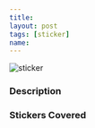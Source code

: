 ```yaml
---
title:
layout: post
tags: [sticker]
name:
---
```


![sticker](sticker.jpg)

### Description

### Stickers Covered
